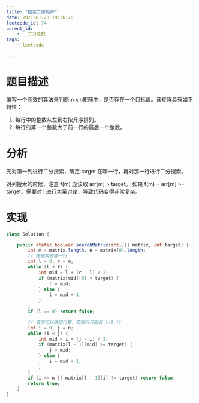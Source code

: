 ```yaml
---
title: "搜索二维矩阵"
date: 2021-01-23 19:36:20
leetcode_id: 74
parent_id: 
    - __二分查找
tags:
    - leetcode

---
```


# 题目描述
编写一个高效的算法来判断m x n矩阵中，是否存在一个目标值。该矩阵具有如下特性：
1. 每行中的整数从左到右按升序排列。
2. 每行的第一个整数大于前一行的最后一个整数。

# 分析
先对第一列进行二分搜索，确定 target 在哪一行，再对那一行进行二分搜索。

对列搜索的时候，注意 f(m) 应该取 arr[m] > target。
如果 f(m) = arr[m] >= target，需要对 l 进行大量讨论，导致代码变得非常复杂。

# 实现

```java
class Solution {

    public static boolean searchMatrix(int[][] matrix, int target) {
        int m = matrix.length, n = matrix[0].length;
        // 先搜索是哪一行
        int l = 0, r = m;
        while (l < r) {
            int mid = l + (r - l) / 2;
            if (matrix[mid][0] > target) {
                r = mid;
            } else {
                l = mid + 1;
            }
        }
        if (l == 0) return false;

        // 否则可以确定行数，答案只可能在 l-1 行
        int i = 0, j = n;
        while (i < j) {
            int mid = i + (j - i) / 2;
            if (matrix[l - 1][mid] >= target) {
                j = mid;
            } else {
                i = mid + 1;
            }
        }
        if (i == n || matrix[l - 1][i] != target) return false;
        return true;
    }
}
```